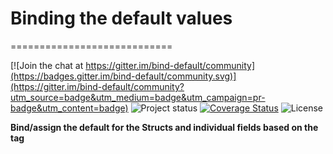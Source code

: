 # Binding the default values
============================

[![Join the chat at https://gitter.im/bind-default/community](https://badges.gitter.im/bind-default/community.svg)](https://gitter.im/bind-default/community?utm_source=badge&utm_medium=badge&utm_campaign=pr-badge&utm_content=badge)
![Project status](https://img.shields.io/badge/version-0.0.1-green.svg)
[![Coverage Status](https://coveralls.io/repos/github/vijaynallagatla/setdefault/badge.svg?branch=main)](https://coveralls.io/github/vijaynallagatla/setdefault?branch=main)
![License](https://img.shields.io/dub/l/vibe-d.svg)

**Bind/assign the default for the Structs and individual fields based on the tag**
